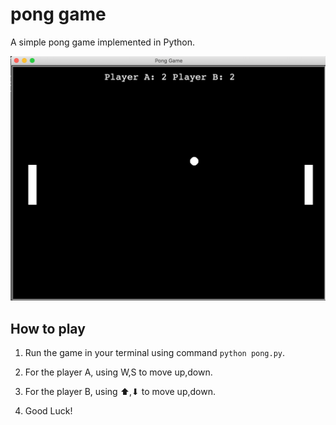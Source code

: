 # pong game

A simple pong game implemented in Python. 

![pong_game](./image/pong_game.png "pong_game")

## How to play

1. Run the game in your terminal using command `python pong.py`.

2. For the player A, using W,S to move up,down.

3. For the player B, using ⬆,⬇ to move up,down.

4. Good Luck!